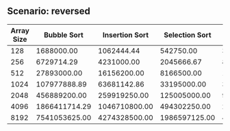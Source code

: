 ## Scenario: reversed
| Array Size | Bubble Sort | Insertion Sort | Selection Sort | Heap Sort | Shell Sort | Merge Sort | Quick Sort |
| --- | --- | --- | --- | --- | --- | --- | --- |
| 128 | 1688000.00 | 1062444.44 | 542750.00 | 350555.56 | 175000.00 | 246000.00 | 872400.00 |
| 256 | 6729714.29 | 4231000.00 | 2045666.67 | 809428.57 | 391111.11 | 515571.43 | 3159777.78 |
| 512 | 27893000.00 | 16156200.00 | 8166500.00 | 1851333.33 | 984166.67 | 1123666.67 | 13305444.44 |
| 1024 | 107977888.89 | 63681142.86 | 33195000.00 | 3634250.00 | 2072250.00 | 2570142.86 | 50883571.43 |
| 2048 | 456889200.00 | 259919250.00 | 125005000.00 | 9132428.57 | 4916166.67 | 4872400.00 | 193597222.22 |
| 4096 | 1866411714.29 | 1046710800.00 | 494302250.00 | 21356200.00 | 10324857.14 | 10672571.43 | 765711625.00 |
| 8192 | 7541053625.00 | 4274328500.00 | 1986597125.00 | 44542625.00 | 23058000.00 | 21922571.43 | 3052390666.67 |

